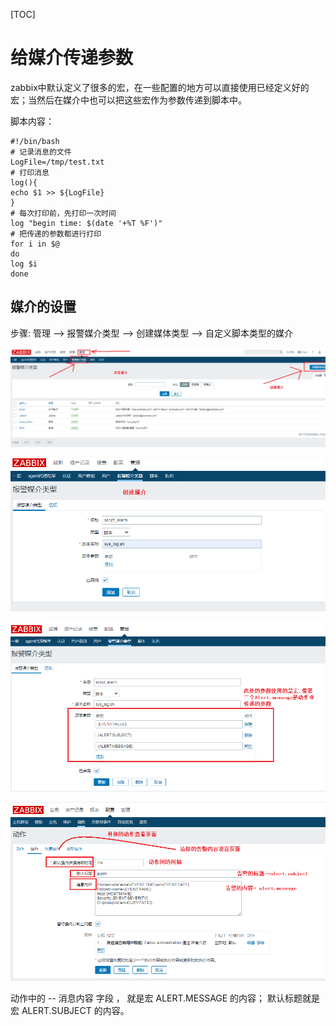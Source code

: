 [TOC]

# 给媒介传递参数

zabbix中默认定义了很多的宏，在一些配置的地方可以直接使用已经定义好的宏；当然后在媒介中也可以把这些宏作为参数传递到脚本中。

脚本内容：

```shell
#!/bin/bash
# 记录消息的文件
LogFile=/tmp/test.txt
# 打印消息
log(){
echo $1 >> ${LogFile}
}
# 每次打印前，先打印一次时间
log "begin time: $(date '+%T %F')"
# 把传递的参数都进行打印
for i in $@
do
log $i
done

```

## 媒介的设置

步骤: 管理 -->  报警媒介类型 --> 创建媒体类型  --> 自定义脚本类型的媒介

![](../../image/zabbix/media-type-1.png)

![](../../image/zabbix/media-type-2.png)

![](../../image/zabbix/media-type-3.png)

![](../../image/zabbix/media-type-4.png)

动作中的 -- 消息内容 字段 ， 就是宏  ALERT.MESSAGE 的内容； 默认标题就是宏  ALERT.SUBJECT 的内容。